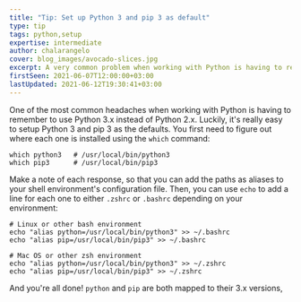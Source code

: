 ```yaml
---
title: "Tip: Set up Python 3 and pip 3 as default"
type: tip
tags: python,setup
expertise: intermediate
author: chalarangelo
cover: blog_images/avocado-slices.jpg
excerpt: A very common problem when working with Python is having to remember the correct version. Luckily, there's an easy fix for that.
firstSeen: 2021-06-07T12:00:00+03:00
lastUpdated: 2021-06-12T19:30:41+03:00
---
```


One of the most common headaches when working with Python is having to remember to use Python 3.x instead of Python 2.x. Luckily, it's really easy to setup Python 3 and pip 3 as the defaults. You first need to figure out where each one is installed using the `which` command:

```shell
which python3   # /usr/local/bin/python3
which pip3      # /usr/local/bin/pip3
```

Make a note of each response, so that you can add the paths as aliases to your shell environment's configuration file. Then, you can use `echo` to add a line for each one to either `.zshrc` or `.bashrc` depending on your environment:

```shell
# Linux or other bash environment
echo "alias python=/usr/local/bin/python3" >> ~/.bashrc
echo "alias pip=/usr/local/bin/pip3" >> ~/.bashrc

# Mac OS or other zsh environment
echo "alias python=/usr/local/bin/python3" >> ~/.zshrc
echo "alias pip=/usr/local/bin/pip3" >> ~/.zshrc
```

And you're all done! `python` and `pip` are both mapped to their 3.x versions,

